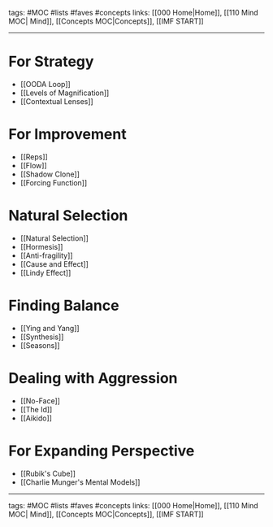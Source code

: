 tags: #MOC #lists #faves #concepts
links: [[000 Home|Home]], [[110 Mind MOC| Mind]], [[Concepts MOC|Concepts]], [[IMF START]]

---
# For Strategy
- [[OODA Loop]]
- [[Levels of Magnification]]  
- [[Contextual Lenses]]
# For Improvement
- [[Reps]] 
- [[Flow]]
- [[Shadow Clone]]
- [[Forcing Function]] 
# Natural Selection
- [[Natural Selection]]
- [[Hormesis]]
- [[Anti-fragility]]
- [[Cause and Effect]]
- [[Lindy Effect]] 
# Finding Balance
- [[Ying and Yang]]
- [[Synthesis]]
- [[Seasons]]
# Dealing with Aggression
- [[No-Face]]
- [[The Id]]
- [[Aikido]] 
# For Expanding Perspective
- [[Rubik's Cube]]
- [[Charlie Munger's Mental Models]]

---
tags: #MOC #lists #faves #concepts
links: [[000 Home|Home]], [[110 Mind MOC| Mind]], [[Concepts MOC|Concepts]], [[IMF START]]